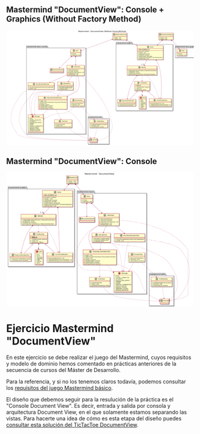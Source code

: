 ## Mastermind "DocumentView": Console + Graphics (Without Factory Method)
![Alt text](withoutFactoryMethod/diagrams/mastermind-document-view.png?raw=true "Mastermind DocumentView (Without Factory Method)")


## Mastermind "DocumentView": Console
![Alt text](console/diagrams/mastermind-document-view.png?raw=true "Mastermind DocumentView")


# Ejercicio Mastermind "DocumentView"

En este ejercicio se debe realizar el juego del Mastermind, cuyos requisitos y modelo de dominio hemos comentado en prácticas anteriores de la secuencia de cursos del Máster de Desarrollo.

Para la referencia, y si no los tenemos claros todavía, podemos consultar los [requisitos del juego Mastermind básico](https://github.com/SantaTecla-mastermind/requirements/tree/master/1.B%C3%A1sica).

El diseño que debemos seguir para la resulución de la práctica es el "Console Document View". Es decir, entrada y salida por consola y arquitectura Document View, en el que solamente estamos separando las vistas. Para hacerte una idea de cómo es esta etapa del diseño puedes [consultar esta solución del TicTacToe DocumentView](https://github.com/SantaTecla-ticTacToe/solution.java.swing.socket.sql/tree/master/documentView).